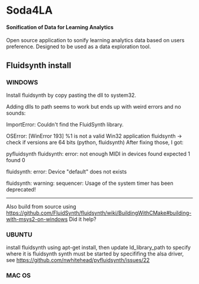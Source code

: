 # Soda4LA
 #### Sonification of Data for Learning Analytics

Open source application to sonify learning analytics data based on users preference.
Designed to be used as a data exploration tool.


## Fluidsynth install
### WINDOWS
Install fluidsynth by copy pasting the dll to system32. 

Adding dlls to path seems to work but ends up with weird errors and no sounds:

ImportError: Couldn't find the FluidSynth library.

OSError: [WinError 193] %1 is not a valid Win32 application fluidsynth -> check if versions are 64 bits (python, fluidsynth)
After fixing those, I got:

pyfluidsynth fluidsynth: error: not enough MIDI in devices found expected 1 found 0

fluidsynth: error: Device "default" does not exists

fluidsynth: warning: sequencer: Usage of the system timer has been deprecated!

----------------------------------------------

Also build from source using https://github.com/FluidSynth/fluidsynth/wiki/BuildingWithCMake#building-with-msys2-on-windows
Did it help?



### UBUNTU
install fluidsynth using apt-get install, then update ld_library_path to specify where it is
fluidsynth synth must be started by specififing the alsa driver, see https://github.com/nwhitehead/pyfluidsynth/issues/22

### MAC OS
